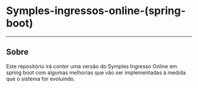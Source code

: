 # Symples-ingressos-online-(spring-boot)
---
## Sobre 
Este repositório irá conter uma versão do Symples Ingresso Online em spring boot com algumas melhorias que vão ser implementadas à medida que o sistema for evoluindo.

